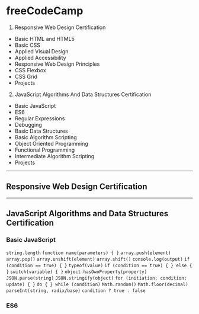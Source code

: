 # freeCodeCamp

1. Responsive Web Design Certification
  - Basic HTML and HTML5
  - Basic CSS
  - Applied Visual Design
  - Applied Accessibility
  - Responsive Web Design Principles
  - CSS Flexbox
  - CSS Grid
  - Projects

2. JavaScript Algorithms And Data Structures Certification
  - Basic JavaScript
  - ES6
  - Regular Expressions
  - Debugging
  - Basic Data Structures
  - Basic Algorithm Scripting
  - Object Oriented Programming
  - Functional Programming
  - Intermediate Algorithm Scripting
  - Projects

---

## Responsive Web Design Certification

---

## JavaScript Algorithms and Data Structures Certification

### Basic JavaScript

`string.length`
`function name(parameters) { }`
`array.push(element)`
`array.pop()`
`array.unshift(element)`
`array.shift()`
`console.log(output)`
`if (condition == true) { }`
`typeof(value)`
`if (condition == true) { } else { }`
`switch(variable) { }`
`object.hasOwnProperty(property)`
`JSON.parse(string)`
`JSON.stringify(object)`
`for (initiation; condition; update) { }`
`do { } while (condition)`
`Math.random()`
`Math.floor(decimal)`
`parseInt(string, radix/base)`
`condition ? true : false`

### ES6
